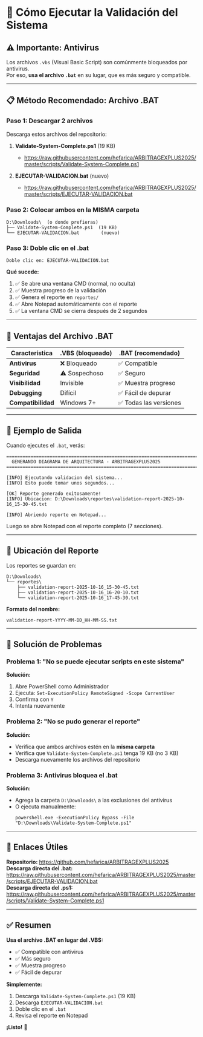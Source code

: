 # 🚀 Cómo Ejecutar la Validación del Sistema

## ⚠️ Importante: Antivirus

Los archivos `.vbs` (Visual Basic Script) son comúnmente bloqueados por antivirus.  
Por eso, **usa el archivo `.bat`** en su lugar, que es más seguro y compatible.

---

## 📋 Método Recomendado: Archivo .BAT

### **Paso 1: Descargar 2 archivos**

Descarga estos archivos del repositorio:

1. **Validate-System-Complete.ps1** (19 KB)
   - https://raw.githubusercontent.com/hefarica/ARBITRAGEXPLUS2025/master/scripts/Validate-System-Complete.ps1

2. **EJECUTAR-VALIDACION.bat** (nuevo)
   - https://raw.githubusercontent.com/hefarica/ARBITRAGEXPLUS2025/master/scripts/EJECUTAR-VALIDACION.bat

### **Paso 2: Colocar ambos en la MISMA carpeta**

```
D:\Downloads\  (o donde prefieras)
├── Validate-System-Complete.ps1  (19 KB)
└── EJECUTAR-VALIDACION.bat        (nuevo)
```

### **Paso 3: Doble clic en el .bat**

```
Doble clic en: EJECUTAR-VALIDACION.bat
```

**Qué sucede:**
1. ✅ Se abre una ventana CMD (normal, no oculta)
2. ✅ Muestra progreso de la validación
3. ✅ Genera el reporte en `reportes/`
4. ✅ Abre Notepad automáticamente con el reporte
5. ✅ La ventana CMD se cierra después de 2 segundos

---

## 🎯 Ventajas del Archivo .BAT

| Característica | .VBS (bloqueado) | .BAT (recomendado) |
|----------------|------------------|---------------------|
| **Antivirus** | ❌ Bloqueado | ✅ Compatible |
| **Seguridad** | ⚠️ Sospechoso | ✅ Seguro |
| **Visibilidad** | Invisible | ✅ Muestra progreso |
| **Debugging** | Difícil | ✅ Fácil de depurar |
| **Compatibilidad** | Windows 7+ | ✅ Todas las versiones |

---

## 📄 Ejemplo de Salida

Cuando ejecutes el `.bat`, verás:

```
================================================================================
  GENERANDO DIAGRAMA DE ARQUITECTURA - ARBITRAGEXPLUS2025
================================================================================

[INFO] Ejecutando validacion del sistema...
[INFO] Esto puede tomar unos segundos...

[OK] Reporte generado exitosamente!
[INFO] Ubicacion: D:\Downloads\reportes\validation-report-2025-10-16_15-30-45.txt

[INFO] Abriendo reporte en Notepad...
```

Luego se abre Notepad con el reporte completo (7 secciones).

---

## 📁 Ubicación del Reporte

Los reportes se guardan en:

```
D:\Downloads\
└── reportes\
    ├── validation-report-2025-10-16_15-30-45.txt
    ├── validation-report-2025-10-16_16-20-10.txt
    └── validation-report-2025-10-16_17-45-30.txt
```

**Formato del nombre:**
```
validation-report-YYYY-MM-DD_HH-MM-SS.txt
```

---

## 🔧 Solución de Problemas

### **Problema 1: "No se puede ejecutar scripts en este sistema"**

**Solución:**
1. Abre PowerShell como Administrador
2. Ejecuta: `Set-ExecutionPolicy RemoteSigned -Scope CurrentUser`
3. Confirma con `Y`
4. Intenta nuevamente

### **Problema 2: "No se pudo generar el reporte"**

**Solución:**
- Verifica que ambos archivos estén en la **misma carpeta**
- Verifica que `Validate-System-Complete.ps1` tenga 19 KB (no 3 KB)
- Descarga nuevamente los archivos del repositorio

### **Problema 3: Antivirus bloquea el .bat**

**Solución:**
- Agrega la carpeta `D:\Downloads\` a las exclusiones del antivirus
- O ejecuta manualmente:
  ```
  powershell.exe -ExecutionPolicy Bypass -File "D:\Downloads\Validate-System-Complete.ps1"
  ```

---

## 🔗 Enlaces Útiles

**Repositorio:** https://github.com/hefarica/ARBITRAGEXPLUS2025  
**Descarga directa del .bat:** https://raw.githubusercontent.com/hefarica/ARBITRAGEXPLUS2025/master/scripts/EJECUTAR-VALIDACION.bat  
**Descarga directa del .ps1:** https://raw.githubusercontent.com/hefarica/ARBITRAGEXPLUS2025/master/scripts/Validate-System-Complete.ps1

---

## ✅ Resumen

**Usa el archivo .BAT en lugar del .VBS:**
- ✅ Compatible con antivirus
- ✅ Más seguro
- ✅ Muestra progreso
- ✅ Fácil de depurar

**Simplemente:**
1. Descarga `Validate-System-Complete.ps1` (19 KB)
2. Descarga `EJECUTAR-VALIDACION.bat`
3. Doble clic en el `.bat`
4. Revisa el reporte en Notepad

**¡Listo!** 🚀

